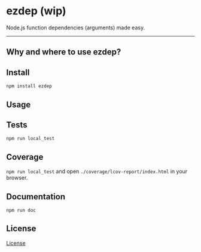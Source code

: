 ezdep (wip)
=====



Node.js function dependencies (arguments) made easy.

---


## Why and where to use ezdep?



## Install

`npm install ezdep`


## Usage



## Tests

`npm run local_test`


## Coverage

`npm run local_test` and open `./coverage/lcov-report/index.html` in your browser.


## Documentation

`npm run doc`


## License

[License ](https://github.com/opensoars/ezdep/blob/master/LICENSE)
